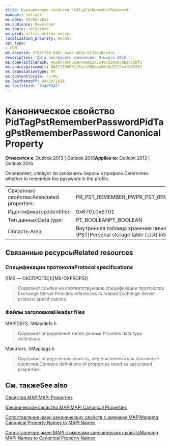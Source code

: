 ```yaml
---
title: Каноническое свойство PidTagPstRememberPassword
manager: soliver
ms.date: 03/09/2015
ms.audience: Developer
ms.topic: reference
ms.prod: office-online-server
localization_priority: Normal
api_type:
- COM
ms.assetid: 2f8eff88-848c-4ad4-a6be-b1744a0ce4ce
description: 'Дата последнего изменения: 9 марта 2015 г.'
ms.openlocfilehash: 4688c706629368be0c2a56490020a0cab17c5bf1
ms.sourcegitcommit: 8657170d071f9bcf680aba50b9c07f2a4fb82283
ms.translationtype: MT
ms.contentlocale: ru-RU
ms.lasthandoff: 04/28/2019
ms.locfileid: "33405942"
---
```

# <a name="pidtagpstrememberpassword-canonical-property"></a><span data-ttu-id="581d3-103">Каноническое свойство PidTagPstRememberPassword</span><span class="sxs-lookup"><span data-stu-id="581d3-103">PidTagPstRememberPassword Canonical Property</span></span>

  
  
<span data-ttu-id="581d3-104">**Относится к**: Outlook 2013 | Outlook 2016</span><span class="sxs-lookup"><span data-stu-id="581d3-104">**Applies to**: Outlook 2013 | Outlook 2016</span></span> 
  
<span data-ttu-id="581d3-105">Определяет, следует ли запомнить пароль в профиле.</span><span class="sxs-lookup"><span data-stu-id="581d3-105">Determines whether to remember the password in the profile.</span></span>
  
|||
|:-----|:-----|
|<span data-ttu-id="581d3-106">Связанные свойства:</span><span class="sxs-lookup"><span data-stu-id="581d3-106">Associated properties:</span></span>  <br/> |<span data-ttu-id="581d3-107">PR_PST_REMEMBER_PW</span><span class="sxs-lookup"><span data-stu-id="581d3-107">PR_PST_REMEMBER_PW</span></span>  <br/> |
|<span data-ttu-id="581d3-108">Идентификатор:</span><span class="sxs-lookup"><span data-stu-id="581d3-108">Identifier:</span></span>  <br/> |<span data-ttu-id="581d3-109">0x6701</span><span class="sxs-lookup"><span data-stu-id="581d3-109">0x6701</span></span>  <br/> |
|<span data-ttu-id="581d3-110">Тип данных:</span><span class="sxs-lookup"><span data-stu-id="581d3-110">Data type:</span></span>  <br/> |<span data-ttu-id="581d3-111">PT_BOOLEAN</span><span class="sxs-lookup"><span data-stu-id="581d3-111">PT_BOOLEAN</span></span>  <br/> |
|<span data-ttu-id="581d3-112">Область:</span><span class="sxs-lookup"><span data-stu-id="581d3-112">Area:</span></span>  <br/> |<span data-ttu-id="581d3-113">Внутренняя таблица хранения личных данных (PST)</span><span class="sxs-lookup"><span data-stu-id="581d3-113">Personal storage table (.pst) internal</span></span>  <br/> |
   
## <a name="related-resources"></a><span data-ttu-id="581d3-114">Связанные ресурсы</span><span class="sxs-lookup"><span data-stu-id="581d3-114">Related resources</span></span>

### <a name="protocol-specifications"></a><span data-ttu-id="581d3-115">Спецификации протокола</span><span class="sxs-lookup"><span data-stu-id="581d3-115">Protocol specifications</span></span>

<span data-ttu-id="581d3-116">[[MS — ОКСПРОПС]]</span><span class="sxs-lookup"><span data-stu-id="581d3-116">[[MS-OXPROPS]]</span></span> 
  
> <span data-ttu-id="581d3-117">Содержит ссылки на соответствующие спецификации протоколов Exchange Server.</span><span class="sxs-lookup"><span data-stu-id="581d3-117">Provides references to related Exchange Server protocol specifications.</span></span>
    
### <a name="header-files"></a><span data-ttu-id="581d3-118">Файлы заголовков</span><span class="sxs-lookup"><span data-stu-id="581d3-118">Header files</span></span>

<span data-ttu-id="581d3-119">MAPIDEFS. h</span><span class="sxs-lookup"><span data-stu-id="581d3-119">Mapidefs.h</span></span>
  
> <span data-ttu-id="581d3-120">Содержит определения типов данных.</span><span class="sxs-lookup"><span data-stu-id="581d3-120">Provides data type definitions.</span></span>
    
<span data-ttu-id="581d3-121">Мапитагс. h</span><span class="sxs-lookup"><span data-stu-id="581d3-121">Mapitags.h</span></span>
  
> <span data-ttu-id="581d3-122">Содержит определения свойств, перечисленных как связанные свойства.</span><span class="sxs-lookup"><span data-stu-id="581d3-122">Contains definitions of properties listed as associated properties.</span></span>
    
## <a name="see-also"></a><span data-ttu-id="581d3-123">См. также</span><span class="sxs-lookup"><span data-stu-id="581d3-123">See also</span></span>



[<span data-ttu-id="581d3-124">Свойства MAPI</span><span class="sxs-lookup"><span data-stu-id="581d3-124">MAPI Properties</span></span>](mapi-properties.md)
  
[<span data-ttu-id="581d3-125">Каноническое свойство MAPI</span><span class="sxs-lookup"><span data-stu-id="581d3-125">MAPI Canonical Properties</span></span>](mapi-canonical-properties.md)
  
[<span data-ttu-id="581d3-126">Сопоставление имен канонических свойств с именами MAPI</span><span class="sxs-lookup"><span data-stu-id="581d3-126">Mapping Canonical Property Names to MAPI Names</span></span>](mapping-canonical-property-names-to-mapi-names.md)
  
[<span data-ttu-id="581d3-127">Сопоставление имен MAPI с именами канонических свойств</span><span class="sxs-lookup"><span data-stu-id="581d3-127">Mapping MAPI Names to Canonical Property Names</span></span>](mapping-mapi-names-to-canonical-property-names.md)

